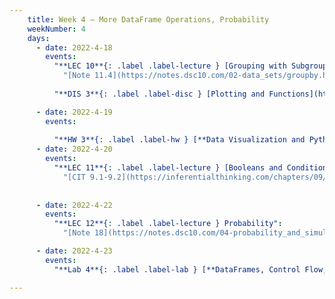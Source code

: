 ```yaml
---
    title: Week 4 – More DataFrame Operations, Probability
    weekNumber: 4
    days:
      - date: 2022-4-18
        events:
          "**LEC 10**{: .label .label-lecture } [Grouping with Subgroups, Merge](http://datahub.ucsd.edu/user-redirect/git-sync?repo=https://github.com/dsc-courses/dsc10-2022-sp&subPath=lectures/lec10/lecture10.ipynb)":
            "[Note 11.4](https://notes.dsc10.com/02-data_sets/groupby.html#subgroups), [13](https://notes.dsc10.com/02-data_sets/merging.html)"
                
          "**DIS 3**{: .label .label-disc } [Plotting and Functions](http://datahub.ucsd.edu/user-redirect/git-sync?repo=https://github.com/dsc-courses/dsc10-2022-sp&subPath=discussions/03-plotting_apply/discussion3.ipynb) ":

      - date: 2022-4-19
        events:
          
          "**HW 3**{: .label .label-hw } [**Data Visualization and Python Functions (due 11:59pm)**](http://datahub.ucsd.edu/user-redirect/git-sync?repo=https://github.com/dsc-courses/dsc10-2022-sp&subPath=homeworks/03-functions_visualizations/homework3.ipynb)":
      - date: 2022-4-20
        events:
          "**LEC 11**{: .label .label-lecture } [Booleans and Conditionals, Iteration](http://datahub.ucsd.edu/user-redirect/git-sync?repo=https://github.com/dsc-courses/dsc10-2022-sp&subPath=lectures/lec11/lecture11.ipynb) ":
            "[CIT 9.1-9.2](https://inferentialthinking.com/chapters/09/Randomness.html)"
                
                
      - date: 2022-4-22
        events:
          "**LEC 12**{: .label .label-lecture } Probability":
            "[Note 18](https://notes.dsc10.com/04-probability_and_simulation/probability_and_simulation.html), [CIT 9.5](https://inferentialthinking.com/chapters/09/5/Finding_Probabilities.html)"

      - date: 2022-4-23
        events:
          "**Lab 4**{: .label .label-lab } [**DataFrames, Control Flow, and Probability (due 11:59pm)**](http://datahub.ucsd.edu/user-redirect/git-sync?repo=https://github.com/dsc-courses/dsc10-2022-sp&subPath=labs/04-control_flow/lab4.ipynb)":

---
```

